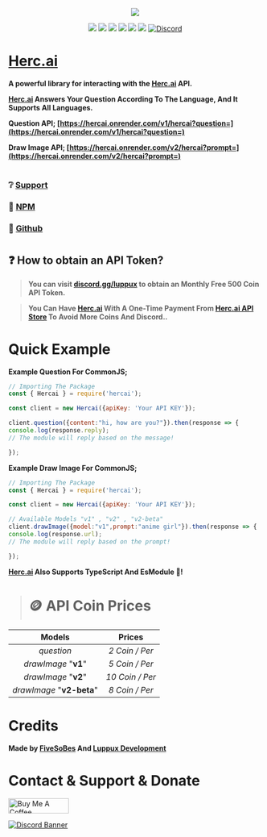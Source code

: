 <p align="center"><a href="https://nodei.co/npm/hercai/"><img src="https://nodei.co/npm/hercai.png"></a></p>
<p align="center"><img src="https://img.shields.io/npm/v/hercai?style=for-the-badge"> <img src="https://img.shields.io/github/repo-size/Bes-js/herc.ai?style=for-the-badge"> <img src="https://img.shields.io/npm/l/hercai?style=for-the-badge"> <img src="https://img.shields.io/npm/dt/hercai?style=for-the-badge"> <img src="https://img.shields.io/github/contributors/Bes-js/herc.ai?style=for-the-badge"> <img src="https://img.shields.io/github/package-json/dependency-version/Bes-js/herc.ai/axios?style=for-the-badge"> <a href="https://discord.gg/luppux" target="_blank"> <img alt="Discord" src="https://img.shields.io/badge/Chat & API Token-Click%20here-7289d9?style=for-the-badge&logo=discord"> </a></p>

# [Herc.ai](https://discord.gg/luppux)

**A powerful library for interacting with the [Herc.ai](https://discord.gg/luppux) API.**

**[Herc.ai](https://discord.gg/luppux) Answers Your Question According To The Language, And It Supports All Languages.**

**Question API; [https://hercai.onrender.com/v1/hercai?question=](https://hercai.onrender.com/v1/hercai?question=)**

**Draw Image API; [https://hercai.onrender.com/v2/hercai?prompt=](https://hercai.onrender.com/v2/hercai?prompt=)**

#
### ❔ [Support](https://discord.gg/luppux)
### 📂 [NPM](https://npmjs.com/hercai)
### 📝 [Github](https://github.com/Bes-js/herc.ai)


#
## ❓ How to obtain an API Token?
> **You can visit [discord.gg/luppux](https://discord.gg/luppux) to obtain an Monthly Free 500 Coin API Token.**

> **You Can Have [Herc.ai](https://discord.gg/luppux) With A One-Time Payment From [Herc.ai API Store](https://www.itemsatis.com/profil/64492/nietzsche.html) To Avoid More Coins And Discord..**
#

# Quick Example
 
**Example Question For CommonJS;**
```js
// Importing The Package
const { Hercai } = require('hercai');

const client = new Hercai({apiKey: 'Your API KEY'});

client.question({content:"hi, how are you?"}).then(response => {
console.log(response.reply);
// The module will reply based on the message!

});
```

**Example Draw Image For CommonJS;**
```js
// Importing The Package
const { Hercai } = require('hercai');

const client = new Hercai({apiKey: 'Your API KEY'});

// Available Models "v1" , "v2" , "v2-beta"
client.drawImage({model:"v1",prompt:"anime girl"}).then(response => {
console.log(response.url);
// The module will reply based on the prompt!

});
```

**[Herc.ai](https://www.itemsatis.com/profil/64492/nietzsche.html) Also Supports TypeScript And EsModule 🥳!**
#
> # 🪙 API Coin Prices
**Models**|**Prices**
:-----:|:-----:
*question*|*2 Coin / Per*
*drawImage* "**v1**"|*5 Coin / Per*
*drawImage* "**v2**"|*10 Coin / Per*
*drawImage* "**v2-beta**"|*8 Coin / Per*

# Credits
 
**Made by [FiveSoBes](https://github.com/Bes-js) And [Luppux Development](https://github.com/Luppux)**


# Contact & Support & Donate
<a href="https://www.buymeacoffee.com/beykant" target="_blank"><img src="https://cdn.buymeacoffee.com/buttons/v2/default-yellow.png" width="120px" height="30px" alt="Buy Me A Coffee"></a>

[![Discord Banner](https://api.weblutions.com/discord/invite/luppux/)](https://discord.gg/luppux)
